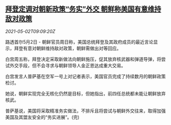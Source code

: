 <!--1619947862000-->
[拜登定调对朝新政策“务实”外交 朝鲜称美国有意维持敌对政策](https://cn.reuters.com/article/us-biden-kp-dip-0502-idCNKBS2CJ06X)
------

<div><i>2021-05-02T09:09:20Z</i></div><p>路透首尔5月2日 - 朝鲜官员周日称，美国总统拜登及其政府成员的最近言论显示，拜登有意对朝鲜维持敌对政策，朝鲜需做出对等回应。</p><p>白宫周五称，拜登决定采取新做法向朝鲜施压，促其放弃核武器和弹道导弹，将尝试外交手段，但不会寻求与朝鲜领导人金正恩达成重大交易。</p><p>白宫发言人普萨基在空军一号上对记者表示，美国官员完成了持续数月的朝鲜政策检讨。</p><p>她说，朝鲜实现完全无核化仍然是目标，但她指出，前四任总统都未能让朝鲜放弃核武。</p><p>普萨基说，美国将采取精准务实做法，不排斥且将尝试与朝鲜外交往来，取得加强美国及其盟友安全的“务实进展”。(完)</p>
